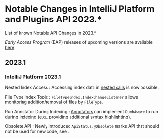 # Notable Changes in IntelliJ Platform and Plugins API 2023.*

<!-- Copyright 2000-2023 JetBrains s.r.o. and other contributors. Use of this source code is governed by the Apache 2.0 license that can be found in the LICENSE file. -->

<link-summary>List of known Notable API Changes in 2023.*</link-summary>

_Early Access Program_ (EAP) releases of upcoming versions are available [here](https://eap.jetbrains.com).

## 2023.1

<include from="tools_gradle_intellij_plugin.md" element-id="gradle_plugin_223_problem"/>

### IntelliJ Platform 2023.1

Nested Index Access
: Accessing index data in [nested calls](file_based_indexes.md#nested-index-access) is now possible.

File Type Index Topic
: [`FileTypeIndex.IndexChangeListener`](%gh-ic-master%/platform/indexing-api/src/com/intellij/psi/search/FileTypeIndex.java) allows monitoring addition/removal of files by `FileType`.

Run Annotator During Indexing
: [Annotators](syntax_highlighting_and_error_highlighting.md#annotator) can implement `DumbAware` to run during indexing (e.g., providing additional syntax highlighting).

Obsolete API
: Newly introduced `ApiStatus.@Obsolete` marks API that should not be used for new code, see [](verifying_plugin_compatibility.md#obsolete-api).
